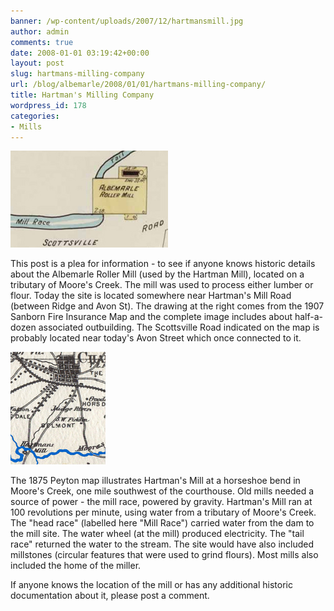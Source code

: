 ```yaml
---
banner: /wp-content/uploads/2007/12/hartmansmill.jpg
author: admin
comments: true
date: 2008-01-01 03:19:42+00:00
layout: post
slug: hartmans-milling-company
url: /blog/albemarle/2008/01/01/hartmans-milling-company/
title: Hartman's Milling Company
wordpress_id: 178
categories:
- Mills
---
```




![1907 Sanborn Map](/wp-content/uploads/2007/12/hartmansmill.jpg)

This post is a plea for information - to see if anyone knows historic details about the Albemarle Roller Mill (used by the Hartman Mill), located on a tributary of Moore's Creek.  The mill was used to process either lumber  or flour. Today the site is located somewhere near Hartman's Mill Road (between Ridge and Avon St). The drawing at the right comes from the 1907 Sanborn Fire Insurance Map and the complete image includes about half-a-dozen associated outbuilding. The Scottsville Road indicated on the map is probably located near today's Avon Street which once connected to it.



![Peyton Map 1875](/wp-content/uploads/2007/12/hartman1875.jpg)

The 1875 Peyton map illustrates Hartman's Mill at a horseshoe bend in Moore's Creek, one mile southwest of the courthouse. Old mills needed a source of power - the mill race, powered by gravity. Hartman's Mill ran at 100 revolutions per minute, using water from a tributary of Moore's Creek. The "head race" (labelled here "Mill Race") carried water from the dam to the mill site. The water wheel (at the mill) produced electricity. The "tail race" returned the water to the stream. The site would have also included millstones (circular features that were used to grind flours). Most mills also included the home of the miller.

If anyone knows the location of the mill or has any additional historic documentation about it, please post a comment.
